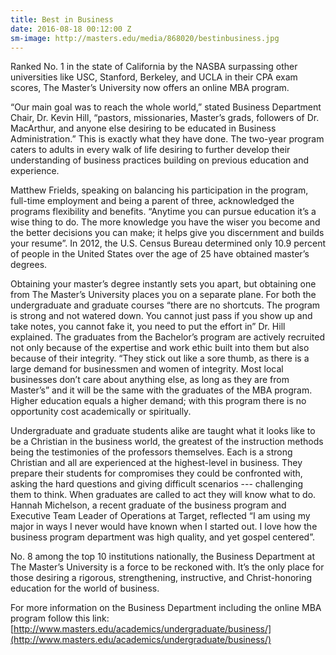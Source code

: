 ```yaml
---
title: Best in Business
date: 2016-08-18 00:12:00 Z
sm-image: http://masters.edu/media/868020/bestinbusiness.jpg
---
```


Ranked No. 1 in the state of California by the NASBA surpassing other universities like USC, Stanford, Berkeley, and UCLA in their CPA exam scores, The Master’s University now offers an online MBA program.

“Our main goal was to reach the whole world,” stated Business Department Chair, Dr. Kevin Hill, “pastors, missionaries, Master’s grads, followers of Dr. MacArthur, and anyone else desiring to be educated in Business Administration.” This is exactly what they have done. The two-year program caters to adults in every walk of life desiring to further develop their understanding of business practices building on previous education and experience.

Matthew Frields, speaking on balancing his participation in the program, full-time employment and being a parent of three, acknowledged the programs flexibility and benefits. “Anytime you can pursue education it’s a wise thing to do. The more knowledge you have the wiser you become and the better decisions you can make; it helps give you discernment and builds your resume”. In 2012, the U.S. Census Bureau determined only 10.9 percent of people in the United States over the age of 25 have obtained master’s degrees.

Obtaining your master’s degree instantly sets you apart, but obtaining one from The Master’s University places you on a separate plane. For both the undergraduate and graduate courses “there are no shortcuts. The program is strong and not watered down. You cannot just pass if you show up and take notes, you cannot fake it, you need to put the effort in” Dr. Hill explained. The graduates from the Bachelor’s program are actively recruited not only because of the expertise and work ethic built into them but also because of their integrity. “They stick out like a sore thumb, as there is a large demand for businessmen and women of integrity. Most local businesses don’t care about anything else, as long as they are from Master’s” and it will be the same with the graduates of the MBA program. Higher education equals a higher demand; with this program there is no opportunity cost academically or spiritually.

Undergraduate and graduate students alike are taught what it looks like to be a Christian in the business world, the greatest of the instruction methods being the testimonies of the professors themselves. Each is a strong Christian and all are experienced at the highest-level in business. They prepare their students for compromises they could be confronted with, asking the hard questions and giving difficult scenarios --- challenging them to think. When graduates are called to act they will know what to do. Hannah Michelson, a recent graduate of the business program and Executive Team Leader of Operations at Target, reflected “I am using my major in ways I never would have known when I started out. I love how the business program department was high quality, and yet gospel centered”.

No. 8 among the top 10 institutions nationally, the Business Department at The Master’s University is a force to be reckoned with. It’s the only place for those desiring a rigorous, strengthening, instructive, and Christ-honoring education for the world of business.

For more information on the Business Department including the online MBA program follow this link: [http://www.masters.edu/academics/undergraduate/business/](http://www.masters.edu/academics/undergraduate/business/)